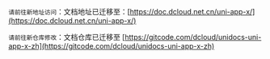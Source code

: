 `请前往新地址访问`：文档地址已迁移至：[https://doc.dcloud.net.cn/uni-app-x/](https://doc.dcloud.net.cn/uni-app-x/)

`请前往新仓库修改`：文档仓库已迁移至 [https://gitcode.com/dcloud/unidocs-uni-app-x-zh](https://gitcode.com/dcloud/unidocs-uni-app-x-zh)
